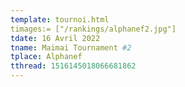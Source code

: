 ```yaml
---
template: tournoi.html
timages:= ["/rankings/alphanef2.jpg"]
tdate: 16 Avril 2022
tname: Maimai Tournament #2
tplace: Alphanef
tthread: 1516145018066681862
---
```

